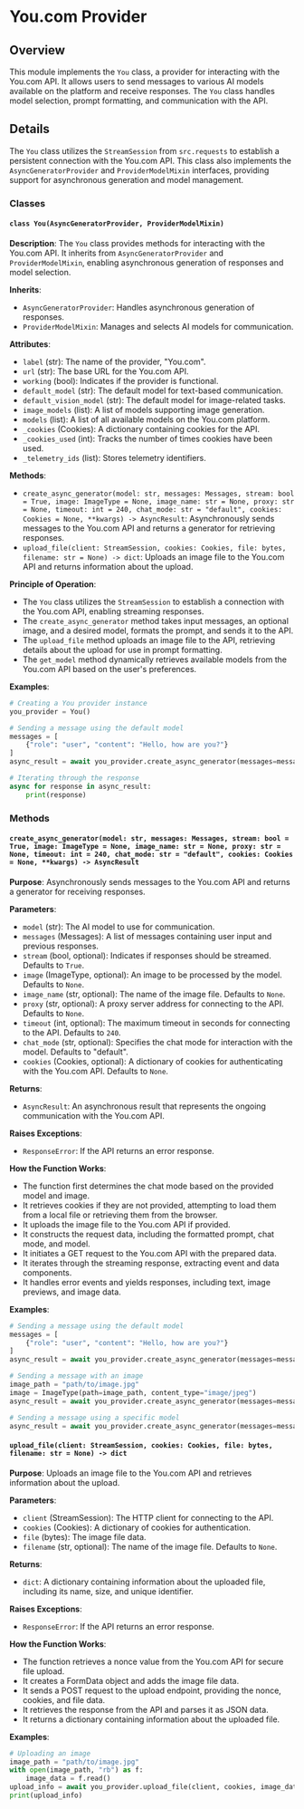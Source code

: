# You.com Provider

## Overview

This module implements the `You` class, a provider for interacting with the You.com API. It allows users to send messages to various AI models available on the platform and receive responses. The `You` class handles model selection, prompt formatting, and communication with the API.

## Details

The `You` class utilizes the `StreamSession` from `src.requests` to establish a persistent connection with the You.com API. This class also implements the `AsyncGeneratorProvider` and `ProviderModelMixin` interfaces, providing support for asynchronous generation and model management.

### Classes

#### `class You(AsyncGeneratorProvider, ProviderModelMixin)`

**Description**: The `You` class provides methods for interacting with the You.com API. It inherits from `AsyncGeneratorProvider` and `ProviderModelMixin`, enabling asynchronous generation of responses and model selection.

**Inherits**:
 - `AsyncGeneratorProvider`: Handles asynchronous generation of responses.
 - `ProviderModelMixin`: Manages and selects AI models for communication.

**Attributes**:
 - `label` (str): The name of the provider, "You.com".
 - `url` (str): The base URL for the You.com API.
 - `working` (bool): Indicates if the provider is functional.
 - `default_model` (str): The default model for text-based communication.
 - `default_vision_model` (str): The default model for image-related tasks.
 - `image_models` (list): A list of models supporting image generation.
 - `models` (list): A list of all available models on the You.com platform.
 - `_cookies` (Cookies): A dictionary containing cookies for the API.
 - `_cookies_used` (int): Tracks the number of times cookies have been used.
 - `_telemetry_ids` (list): Stores telemetry identifiers.

**Methods**:
 - `create_async_generator(model: str, messages: Messages, stream: bool = True, image: ImageType = None, image_name: str = None, proxy: str = None, timeout: int = 240, chat_mode: str = "default", cookies: Cookies = None, **kwargs) -> AsyncResult`: Asynchronously sends messages to the You.com API and returns a generator for retrieving responses.
 - `upload_file(client: StreamSession, cookies: Cookies, file: bytes, filename: str = None) -> dict`: Uploads an image file to the You.com API and returns information about the upload.

**Principle of Operation**: 
 - The `You` class utilizes the `StreamSession` to establish a connection with the You.com API, enabling streaming responses.
 - The `create_async_generator` method takes input messages, an optional image, and a desired model, formats the prompt, and sends it to the API.
 - The `upload_file` method uploads an image file to the API, retrieving details about the upload for use in prompt formatting.
 - The `get_model` method dynamically retrieves available models from the You.com API based on the user's preferences.

**Examples**:

```python
# Creating a You provider instance
you_provider = You()

# Sending a message using the default model
messages = [
    {"role": "user", "content": "Hello, how are you?"}
]
async_result = await you_provider.create_async_generator(messages=messages)

# Iterating through the response
async for response in async_result:
    print(response)
```

### Methods

#### `create_async_generator(model: str, messages: Messages, stream: bool = True, image: ImageType = None, image_name: str = None, proxy: str = None, timeout: int = 240, chat_mode: str = "default", cookies: Cookies = None, **kwargs) -> AsyncResult`

**Purpose**: Asynchronously sends messages to the You.com API and returns a generator for receiving responses.

**Parameters**:
 - `model` (str): The AI model to use for communication.
 - `messages` (Messages): A list of messages containing user input and previous responses.
 - `stream` (bool, optional): Indicates if responses should be streamed. Defaults to `True`.
 - `image` (ImageType, optional): An image to be processed by the model. Defaults to `None`.
 - `image_name` (str, optional): The name of the image file. Defaults to `None`.
 - `proxy` (str, optional): A proxy server address for connecting to the API. Defaults to `None`.
 - `timeout` (int, optional): The maximum timeout in seconds for connecting to the API. Defaults to `240`.
 - `chat_mode` (str, optional): Specifies the chat mode for interaction with the model. Defaults to "default".
 - `cookies` (Cookies, optional): A dictionary of cookies for authenticating with the You.com API. Defaults to `None`.

**Returns**:
 - `AsyncResult`: An asynchronous result that represents the ongoing communication with the You.com API.

**Raises Exceptions**:
 - `ResponseError`: If the API returns an error response.

**How the Function Works**: 
 - The function first determines the chat mode based on the provided model and image.
 - It retrieves cookies if they are not provided, attempting to load them from a local file or retrieving them from the browser.
 - It uploads the image file to the You.com API if provided.
 - It constructs the request data, including the formatted prompt, chat mode, and model.
 - It initiates a GET request to the You.com API with the prepared data.
 - It iterates through the streaming response, extracting event and data components.
 - It handles error events and yields responses, including text, image previews, and image data.

**Examples**:

```python
# Sending a message using the default model
messages = [
    {"role": "user", "content": "Hello, how are you?"}
]
async_result = await you_provider.create_async_generator(messages=messages)

# Sending a message with an image
image_path = "path/to/image.jpg"
image = ImageType(path=image_path, content_type="image/jpeg")
async_result = await you_provider.create_async_generator(messages=messages, image=image)

# Sending a message using a specific model
async_result = await you_provider.create_async_generator(messages=messages, model="gpt-4o")
```

#### `upload_file(client: StreamSession, cookies: Cookies, file: bytes, filename: str = None) -> dict`

**Purpose**: Uploads an image file to the You.com API and retrieves information about the upload.

**Parameters**:
 - `client` (StreamSession): The HTTP client for connecting to the API.
 - `cookies` (Cookies): A dictionary of cookies for authentication.
 - `file` (bytes): The image file data.
 - `filename` (str, optional): The name of the image file. Defaults to `None`.

**Returns**:
 - `dict`: A dictionary containing information about the uploaded file, including its name, size, and unique identifier.

**Raises Exceptions**:
 - `ResponseError`: If the API returns an error response.

**How the Function Works**:
 - The function retrieves a nonce value from the You.com API for secure file upload.
 - It creates a FormData object and adds the image file data.
 - It sends a POST request to the upload endpoint, providing the nonce, cookies, and file data.
 - It retrieves the response from the API and parses it as JSON data.
 - It returns a dictionary containing information about the uploaded file.

**Examples**:

```python
# Uploading an image
image_path = "path/to/image.jpg"
with open(image_path, "rb") as f:
    image_data = f.read()
upload_info = await you_provider.upload_file(client, cookies, image_data)
print(upload_info)
```